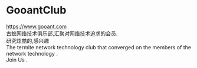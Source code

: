 # GooantClub
https://www.gooant.com<br/>
古蚁网络技术俱乐部,汇聚对网络技术追求的会员.<br/>
研究炫酷的,感兴趣<br/>
The termite network technology club that converged on the members of the network technology .<br/>
Join Us .<br/>
